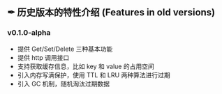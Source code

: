 ## ✒ 历史版本的特性介绍 (Features in old versions)

### v0.1.0-alpha
* 提供 Get/Set/Delete 三种基本功能
* 提供 http 调用接口
* 支持获取缓存信息，比如 key 和 value 的占用空间
* 引入内存写满保护，使用 TTL 和 LRU 两种算法进行过期
* 引入 GC 机制，随机淘汰过期数据
